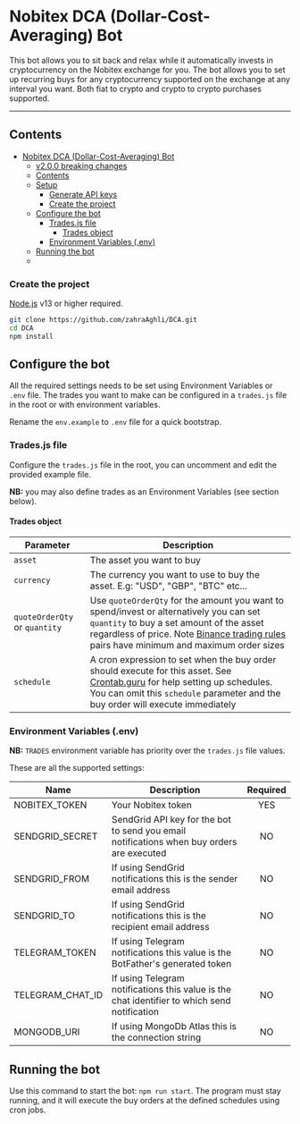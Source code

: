 

# Nobitex DCA (Dollar-Cost-Averaging) Bot

This bot allows you to sit back and relax while it automatically invests in cryptocurrency on the Nobitex exchange for you. The bot allows you to set up recurring buys for any cryptocurrency supported on the exchange at any interval you want. Both fiat to crypto and crypto to crypto purchases supported.


---
## Contents

- [Nobitex DCA (Dollar-Cost-Averaging) Bot](#binance-dca-dollar-cost-averaging-bot)
  - [v2.0.0 breaking changes](#v200-breaking-changes)
  - [Contents](#contents)
  - [Setup](#setup)
    - [Generate API keys](#generate-api-keys)
    - [Create the project](#create-the-project)
  - [Configure the bot](#configure-the-bot)
    - [Trades.js file](#tradesjs-file)
      - [Trades object](#trades-object)
    - [Environment Variables (.env)](#environment-variables-env)
  - [Running the bot](#running-the-bot)
  - 


### Create the project

[Node.js](https://nodejs.org) v13 or higher required.

```bash
git clone https://github.com/zahraAghli/DCA.git
cd DCA
npm install
```

## Configure the bot

All the required settings needs to be set using Environment Variables or `.env` file. The trades you want to make can be configured in a `trades.js` file in the root or with environment variables.

Rename the `env.example` to `.env` file for a quick bootstrap.

### Trades.js file

Configure the `trades.js` file in the root, you can uncomment and edit the provided example file.

**NB:** you may also define trades as an Environment Variables (see section below).

#### Trades object

| Parameter                     | Description                                                                                                                                                                                                                                                              |
| ----------------------------- | ------------------------------------------------------------------------------------------------------------------------------------------------------------------------------------------------------------------------------------------------------------------------ |
| `asset`                       | The asset you want to buy                                                                                                                                                                                                                                                |
| `currency`                    | The currency you want to use to buy the asset. E.g: "USD", "GBP", "BTC" etc...                                                                                                                                                                                           |
| `quoteOrderQty` or `quantity` | Use `quoteOrderQty` for the amount you want to spend/invest or alternatively you can set `quantity` to buy a set amount of the asset regardless of price. Note [Binance trading rules](https://www.binance.com/en/trade-rule) pairs have minimum and maximum order sizes |
| `schedule`                    | A cron expression to set when the buy order should execute for this asset. See [Crontab.guru](https://crontab.guru/) for help setting up schedules. You can omit this `schedule` parameter and the buy order will execute immediately                                    |


### Environment Variables (.env)

**NB:** `TRADES` environment variable has priority over the `trades.js` file values.

These are all the supported settings:

| Name             | Description                                                                                  |           Required            |
| ---------------- | -------------------------------------------------------------------------------------------- | :---------------------------: |
| NOBITEX_TOKEN      | Your Nobitex token                                                                         |              YES              |
| SENDGRID_SECRET  | SendGrid API key for the bot to send you email notifications when buy orders are executed    |              NO               |
| SENDGRID_FROM    | If using SendGrid notifications this is the sender email address                             |              NO               |
| SENDGRID_TO      | If using SendGrid notifications this is the recipient email address                          |              NO               |
| TELEGRAM_TOKEN   | If using Telegram notifications this value is the BotFather's generated token                |              NO               |
| TELEGRAM_CHAT_ID | If using Telegram notifications this value is the chat identifier to which send notification |              NO               |
| MONGODB_URI      | If using MongoDb Atlas this is the connection string                                         |              NO               |
## Running the bot

Use this command to start the bot: `npm run start`. The program must stay running, and it will execute the buy orders at the defined schedules using cron jobs.